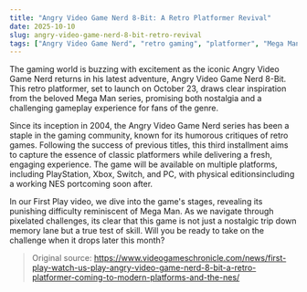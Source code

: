 ```yaml
---
title: "Angry Video Game Nerd 8-Bit: A Retro Platformer Revival"
date: 2025-10-10
slug: angry-video-game-nerd-8-bit-retro-revival
tags: ["Angry Video Game Nerd", "retro gaming", "platformer", "Mega Man"]
---
```

The gaming world is buzzing with excitement as the iconic Angry Video Game Nerd returns in his latest adventure, Angry Video Game Nerd 8-Bit. This retro platformer, set to launch on October 23, draws clear inspiration from the beloved Mega Man series, promising both nostalgia and a challenging gameplay experience for fans of the genre.

Since its inception in 2004, the Angry Video Game Nerd series has been a staple in the gaming community, known for its humorous critiques of retro games. Following the success of previous titles, this third installment aims to capture the essence of classic platformers while delivering a fresh, engaging experience. The game will be available on multiple platforms, including PlayStation, Xbox, Switch, and PC, with physical editionsincluding a working NES portcoming soon after.

In our First Play video, we dive into the game's stages, revealing its punishing difficulty reminiscent of Mega Man. As we navigate through pixelated challenges, its clear that this game is not just a nostalgic trip down memory lane but a true test of skill. Will you be ready to take on the challenge when it drops later this month?

> Original source: https://www.videogameschronicle.com/news/first-play-watch-us-play-angry-video-game-nerd-8-bit-a-retro-platformer-coming-to-modern-platforms-and-the-nes/